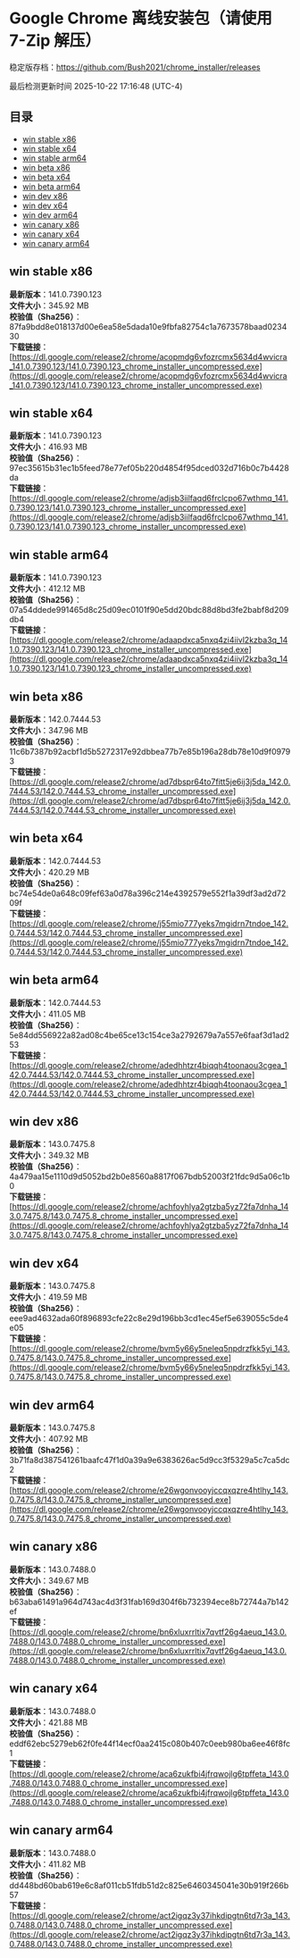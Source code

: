 # Google Chrome 离线安装包（请使用 7-Zip 解压）
稳定版存档：<https://github.com/Bush2021/chrome_installer/releases>

最后检测更新时间
2025-10-22 17:16:48 (UTC-4)

## 目录
* [win stable x86](https://github.com/Bush2021/chrome_installer?tab=readme-ov-file#win-stable-x86)
* [win stable x64](https://github.com/Bush2021/chrome_installer?tab=readme-ov-file#win-stable-x64)
* [win stable arm64](https://github.com/Bush2021/chrome_installer?tab=readme-ov-file#win-stable-arm64)
* [win beta x86](https://github.com/Bush2021/chrome_installer?tab=readme-ov-file#win-beta-x86)
* [win beta x64](https://github.com/Bush2021/chrome_installer?tab=readme-ov-file#win-beta-x64)
* [win beta arm64](https://github.com/Bush2021/chrome_installer?tab=readme-ov-file#win-beta-arm64)
* [win dev x86](https://github.com/Bush2021/chrome_installer?tab=readme-ov-file#win-dev-x86)
* [win dev x64](https://github.com/Bush2021/chrome_installer?tab=readme-ov-file#win-dev-x64)
* [win dev arm64](https://github.com/Bush2021/chrome_installer?tab=readme-ov-file#win-dev-arm64)
* [win canary x86](https://github.com/Bush2021/chrome_installer?tab=readme-ov-file#win-canary-x86)
* [win canary x64](https://github.com/Bush2021/chrome_installer?tab=readme-ov-file#win-canary-x64)
* [win canary arm64](https://github.com/Bush2021/chrome_installer?tab=readme-ov-file#win-canary-arm64)

## win stable x86
**最新版本**：141.0.7390.123  
**文件大小**：345.92 MB  
**校验值（Sha256）**：87fa9bdd8e018137d00e6ea58e5dada10e9fbfa82754c1a7673578baad023430  
**下载链接**：[https://dl.google.com/release2/chrome/acopmdg6vfozrcmx5634d4wvicra_141.0.7390.123/141.0.7390.123_chrome_installer_uncompressed.exe](https://dl.google.com/release2/chrome/acopmdg6vfozrcmx5634d4wvicra_141.0.7390.123/141.0.7390.123_chrome_installer_uncompressed.exe)  

## win stable x64
**最新版本**：141.0.7390.123  
**文件大小**：416.93 MB  
**校验值（Sha256）**：97ec35615b31ec1b5feed78e77ef05b220d4854f95dced032d716b0c7b4428da  
**下载链接**：[https://dl.google.com/release2/chrome/adjsb3iilfaqd6frclcpo67wthmq_141.0.7390.123/141.0.7390.123_chrome_installer_uncompressed.exe](https://dl.google.com/release2/chrome/adjsb3iilfaqd6frclcpo67wthmq_141.0.7390.123/141.0.7390.123_chrome_installer_uncompressed.exe)  

## win stable arm64
**最新版本**：141.0.7390.123  
**文件大小**：412.12 MB  
**校验值（Sha256）**：07a54ddede991465d8c25d09ec0101f90e5dd20bdc88d8bd3fe2babf8d209db4  
**下载链接**：[https://dl.google.com/release2/chrome/adaapdxca5nxq4zi4iivl2kzba3q_141.0.7390.123/141.0.7390.123_chrome_installer_uncompressed.exe](https://dl.google.com/release2/chrome/adaapdxca5nxq4zi4iivl2kzba3q_141.0.7390.123/141.0.7390.123_chrome_installer_uncompressed.exe)  

## win beta x86
**最新版本**：142.0.7444.53  
**文件大小**：347.96 MB  
**校验值（Sha256）**：11c6b7387b92acbf1d5b5272317e92dbbea77b7e85b196a28db78e10d9f09793  
**下载链接**：[https://dl.google.com/release2/chrome/ad7dbspr64to7fitt5je6ij3j5da_142.0.7444.53/142.0.7444.53_chrome_installer_uncompressed.exe](https://dl.google.com/release2/chrome/ad7dbspr64to7fitt5je6ij3j5da_142.0.7444.53/142.0.7444.53_chrome_installer_uncompressed.exe)  

## win beta x64
**最新版本**：142.0.7444.53  
**文件大小**：420.29 MB  
**校验值（Sha256）**：bc74e54de0a648c09fef63a0d78a396c214e4392579e552f1a39df3ad2d7209f  
**下载链接**：[https://dl.google.com/release2/chrome/j55mio777yeks7mgidrn7tndoe_142.0.7444.53/142.0.7444.53_chrome_installer_uncompressed.exe](https://dl.google.com/release2/chrome/j55mio777yeks7mgidrn7tndoe_142.0.7444.53/142.0.7444.53_chrome_installer_uncompressed.exe)  

## win beta arm64
**最新版本**：142.0.7444.53  
**文件大小**：411.05 MB  
**校验值（Sha256）**：5e84dd556922a82ad08c4be65ce13c154ce3a2792679a7a557e6faaf3d1ad253  
**下载链接**：[https://dl.google.com/release2/chrome/adedhhtzr4biqqh4toonaou3cgea_142.0.7444.53/142.0.7444.53_chrome_installer_uncompressed.exe](https://dl.google.com/release2/chrome/adedhhtzr4biqqh4toonaou3cgea_142.0.7444.53/142.0.7444.53_chrome_installer_uncompressed.exe)  

## win dev x86
**最新版本**：143.0.7475.8  
**文件大小**：349.32 MB  
**校验值（Sha256）**：4a479aa15e1110d9d5052bd2b0e8560a8817f067bdb52003f21fdc9d5a06c1b0  
**下载链接**：[https://dl.google.com/release2/chrome/achfoyhlya2gtzba5yz72fa7dnha_143.0.7475.8/143.0.7475.8_chrome_installer_uncompressed.exe](https://dl.google.com/release2/chrome/achfoyhlya2gtzba5yz72fa7dnha_143.0.7475.8/143.0.7475.8_chrome_installer_uncompressed.exe)  

## win dev x64
**最新版本**：143.0.7475.8  
**文件大小**：419.59 MB  
**校验值（Sha256）**：eee9ad4632ada60f896893cfe22c8e29d196bb3cd1ec45ef5e639055c5de4e05  
**下载链接**：[https://dl.google.com/release2/chrome/bvm5y66y5neleq5npdrzfkk5yi_143.0.7475.8/143.0.7475.8_chrome_installer_uncompressed.exe](https://dl.google.com/release2/chrome/bvm5y66y5neleq5npdrzfkk5yi_143.0.7475.8/143.0.7475.8_chrome_installer_uncompressed.exe)  

## win dev arm64
**最新版本**：143.0.7475.8  
**文件大小**：407.92 MB  
**校验值（Sha256）**：3b71fa8d387541261baafc47f1d0a39a9e6383626ac5d9cc3f5329a5c7ca5dc2  
**下载链接**：[https://dl.google.com/release2/chrome/e26wgonvooyjccqxqzre4htlhy_143.0.7475.8/143.0.7475.8_chrome_installer_uncompressed.exe](https://dl.google.com/release2/chrome/e26wgonvooyjccqxqzre4htlhy_143.0.7475.8/143.0.7475.8_chrome_installer_uncompressed.exe)  

## win canary x86
**最新版本**：143.0.7488.0  
**文件大小**：349.67 MB  
**校验值（Sha256）**：b63aba61491a964d743ac4d3f31fab169d304f6b732394ece8b72744a7b142ef  
**下载链接**：[https://dl.google.com/release2/chrome/bn6xluxrrltix7qvtf26g4aeuq_143.0.7488.0/143.0.7488.0_chrome_installer_uncompressed.exe](https://dl.google.com/release2/chrome/bn6xluxrrltix7qvtf26g4aeuq_143.0.7488.0/143.0.7488.0_chrome_installer_uncompressed.exe)  

## win canary x64
**最新版本**：143.0.7488.0  
**文件大小**：421.88 MB  
**校验值（Sha256）**：eddf62ebc5279eb62f0fe44f14ecf0aa2415c080b407c0eeb980ba6ee46f8fc1  
**下载链接**：[https://dl.google.com/release2/chrome/aca6zukfbi4jfrqwojlg6tpffeta_143.0.7488.0/143.0.7488.0_chrome_installer_uncompressed.exe](https://dl.google.com/release2/chrome/aca6zukfbi4jfrqwojlg6tpffeta_143.0.7488.0/143.0.7488.0_chrome_installer_uncompressed.exe)  

## win canary arm64
**最新版本**：143.0.7488.0  
**文件大小**：411.82 MB  
**校验值（Sha256）**：dd448bd60bab619e6c8af011cb51fdb51d2c825e6460345041e30b919f266b57  
**下载链接**：[https://dl.google.com/release2/chrome/act2igqz3y37ihkdipgtn6td7r3a_143.0.7488.0/143.0.7488.0_chrome_installer_uncompressed.exe](https://dl.google.com/release2/chrome/act2igqz3y37ihkdipgtn6td7r3a_143.0.7488.0/143.0.7488.0_chrome_installer_uncompressed.exe)  

